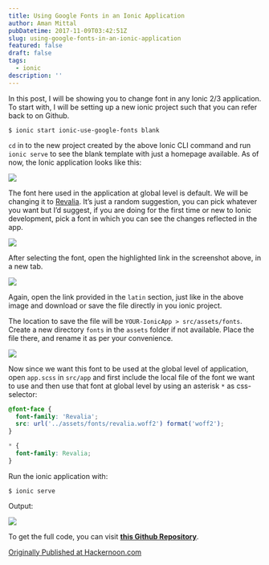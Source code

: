 ```yaml
---
title: Using Google Fonts in an Ionic Application
author: Aman Mittal
pubDatetime: 2017-11-09T03:42:51Z
slug: using-google-fonts-in-an-ionic-application
featured: false
draft: false
tags:
  - ionic
description: ''
---
```


In this post, I will be showing you to change font in any Ionic 2/3 application. To start with, I will be setting up a new ionic project such that you can refer back to on Github.

```shell
$ ionic start ionic-use-google-fonts blank
```

`cd` in to the new project created by the above Ionic CLI command and run `ionic serve` to see the blank template with just a homepage available. As of now, the Ionic application looks like this:

<img src='https://cdn-images-1.medium.com/max/800/0*WUHLVkBP7bifnV8E.png' />

The font here used in the application at global level is default. We will be changing it to [Revalia](https://fonts.google.com/specimen/Revalia). It’s just a random suggestion, you can pick whatever you want but I’d suggest, if you are doing for the first time or new to Ionic development, pick a font in which you can see the changes reflected in the app.

<img src='https://cdn-images-1.medium.com/max/2560/0*NTLwsXqYlk1SPFPD.png' />

After selecting the font, open the highlighted link in the screenshot above, in a new tab.

<img src='https://cdn-images-1.medium.com/max/2560/0*Ok2hQifn4QpJFSsM.png' />

Again, open the link provided in the `latin` section, just like in the above image and download or save the file directly in you ionic project.

The location to save the file will be `YOUR-IonicApp > src/assets/fonts`. Create a new directory `fonts` in the `assets` folder if not available. Place the file there, and rename it as per your convenience.

<img src='https://cdn-images-1.medium.com/max/800/0*KIBUq3X7G1JztbmK.png' />

Now since we want this font to be used at the global level of application, open `app.scss` in `src/app` and first include the local file of the font we want to use and then use that font at global level by using an asterisk `*` as css-selector:

```css
@font-face {
  font-family: 'Revalia';
  src: url('../assets/fonts/revalia.woff2') format('woff2');
}

* {
  font-family: Revalia;
}
```

Run the ionic application with:

```shell
$ ionic serve
```

Output:

<img src='https://cdn-images-1.medium.com/max/800/0*cAeEa-sD5b1zHVNG.png' />

To get the full code, you can visit [**this Github Repository**](https://github.com/amandeepmittal/ionic-use-google-fonts).

[Originally Published at Hackernoon.com](https://medium.com/hackernoon/using-google-fonts-in-an-ionic-application-c3419c342f23)

